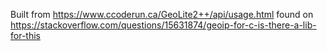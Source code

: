 Built from https://www.ccoderun.ca/GeoLite2++/api/usage.html found on https://stackoverflow.com/questions/15631874/geoip-for-c-is-there-a-lib-for-this
